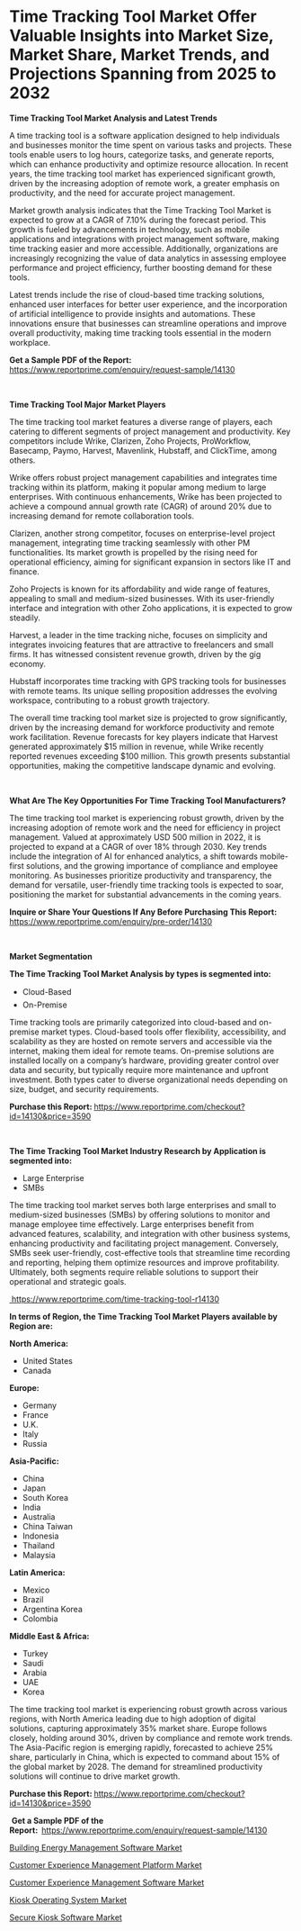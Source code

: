 <p><h1>Time Tracking Tool Market Offer Valuable Insights into Market Size, Market Share, Market Trends, and Projections Spanning from 2025 to 2032</h1></p><p><strong>Time Tracking Tool Market Analysis and Latest Trends</strong></p>
<p><p>A time tracking tool is a software application designed to help individuals and businesses monitor the time spent on various tasks and projects. These tools enable users to log hours, categorize tasks, and generate reports, which can enhance productivity and optimize resource allocation. In recent years, the time tracking tool market has experienced significant growth, driven by the increasing adoption of remote work, a greater emphasis on productivity, and the need for accurate project management.</p><p>Market growth analysis indicates that the Time Tracking Tool Market is expected to grow at a CAGR of 7.10% during the forecast period. This growth is fueled by advancements in technology, such as mobile applications and integrations with project management software, making time tracking easier and more accessible. Additionally, organizations are increasingly recognizing the value of data analytics in assessing employee performance and project efficiency, further boosting demand for these tools.</p><p>Latest trends include the rise of cloud-based time tracking solutions, enhanced user interfaces for better user experience, and the incorporation of artificial intelligence to provide insights and automations. These innovations ensure that businesses can streamline operations and improve overall productivity, making time tracking tools essential in the modern workplace.</p></p>
<p><strong>Get a Sample PDF of the Report:&nbsp;</strong> <a href="https://www.reportprime.com/enquiry/request-sample/14130?utm_campaign=13&utm_medium=2&utm_source=Github&utm_content=ia&utm_term=20032025&utm_id=time-tracking-tool">https://www.reportprime.com/enquiry/request-sample/14130</a></p>
<p>&nbsp;</p>
<p><strong>Time Tracking Tool Major Market Players</strong></p>
<p><p>The time tracking tool market features a diverse range of players, each catering to different segments of project management and productivity. Key competitors include Wrike, Clarizen, Zoho Projects, ProWorkflow, Basecamp, Paymo, Harvest, Mavenlink, Hubstaff, and ClickTime, among others. </p><p>Wrike offers robust project management capabilities and integrates time tracking within its platform, making it popular among medium to large enterprises. With continuous enhancements, Wrike has been projected to achieve a compound annual growth rate (CAGR) of around 20% due to increasing demand for remote collaboration tools. </p><p>Clarizen, another strong competitor, focuses on enterprise-level project management, integrating time tracking seamlessly with other PM functionalities. Its market growth is propelled by the rising need for operational efficiency, aiming for significant expansion in sectors like IT and finance.</p><p>Zoho Projects is known for its affordability and wide range of features, appealing to small and medium-sized businesses. With its user-friendly interface and integration with other Zoho applications, it is expected to grow steadily.</p><p>Harvest, a leader in the time tracking niche, focuses on simplicity and integrates invoicing features that are attractive to freelancers and small firms. It has witnessed consistent revenue growth, driven by the gig economy.</p><p>Hubstaff incorporates time tracking with GPS tracking tools for businesses with remote teams. Its unique selling proposition addresses the evolving workspace, contributing to a robust growth trajectory.</p><p>The overall time tracking tool market size is projected to grow significantly, driven by the increasing demand for workforce productivity and remote work facilitation. Revenue forecasts for key players indicate that Harvest generated approximately $15 million in revenue, while Wrike recently reported revenues exceeding $100 million. This growth presents substantial opportunities, making the competitive landscape dynamic and evolving.</p></p>
<p>&nbsp;</p>
<p><strong>What Are The Key Opportunities For Time Tracking Tool Manufacturers?</strong></p>
<p><p>The time tracking tool market is experiencing robust growth, driven by the increasing adoption of remote work and the need for efficiency in project management. Valued at approximately USD 500 million in 2022, it is projected to expand at a CAGR of over 18% through 2030. Key trends include the integration of AI for enhanced analytics, a shift towards mobile-first solutions, and the growing importance of compliance and employee monitoring. As businesses prioritize productivity and transparency, the demand for versatile, user-friendly time tracking tools is expected to soar, positioning the market for substantial advancements in the coming years.</p></p>
<p><strong>Inquire or Share Your Questions If Any Before Purchasing This Report:</strong> <a href="https://www.reportprime.com/enquiry/pre-order/14130?utm_campaign=13&utm_medium=2&utm_source=Github&utm_content=ia&utm_term=20032025&utm_id=time-tracking-tool">https://www.reportprime.com/enquiry/pre-order/14130</a></p>
<p>&nbsp;</p>
<p><strong>Market Segmentation</strong></p>
<p><strong>The Time Tracking Tool Market Analysis by types is segmented into:</strong></p>
<p><ul><li>Cloud-Based</li><li>On-Premise</li></ul></p>
<p><p>Time tracking tools are primarily categorized into cloud-based and on-premise market types. Cloud-based tools offer flexibility, accessibility, and scalability as they are hosted on remote servers and accessible via the internet, making them ideal for remote teams. On-premise solutions are installed locally on a company’s hardware, providing greater control over data and security, but typically require more maintenance and upfront investment. Both types cater to diverse organizational needs depending on size, budget, and security requirements.</p></p>
<p><strong>Purchase this Report:&nbsp;</strong><a href="https://www.reportprime.com/checkout?id=14130&price=3590&utm_campaign=13&utm_medium=2&utm_source=Github&utm_content=ia&utm_term=20032025&utm_id=time-tracking-tool">https://www.reportprime.com/checkout?id=14130&price=3590</a></p>
<p>&nbsp;</p>
<p><strong>The Time Tracking Tool Market Industry Research by Application is segmented into:</strong></p>
<p><ul><li>Large Enterprise</li><li>SMBs</li></ul></p>
<p><p>The time tracking tool market serves both large enterprises and small to medium-sized businesses (SMBs) by offering solutions to monitor and manage employee time effectively. Large enterprises benefit from advanced features, scalability, and integration with other business systems, enhancing productivity and facilitating project management. Conversely, SMBs seek user-friendly, cost-effective tools that streamline time recording and reporting, helping them optimize resources and improve profitability. Ultimately, both segments require reliable solutions to support their operational and strategic goals.</p></p>
<p><a href="https://www.reportprime.com/time-tracking-tool-r14130?utm_campaign=13&utm_medium=2&utm_source=Github&utm_content=ia&utm_term=20032025&utm_id=time-tracking-tool">&nbsp;https://www.reportprime.com/time-tracking-tool-r14130</a></p>
<p><strong>In terms of Region, the Time Tracking Tool Market Players available by Region are:</strong></p>
<p>
    <p> <strong> North America: </strong>
        <ul>
            <li>United States</li>
            <li>Canada</li>
        </ul>
        </p> 
    <p> <strong> Europe: </strong>
        <ul>
            <li>Germany</li>
            <li>France</li>
            <li>U.K.</li>
            <li>Italy</li>
            <li>Russia</li>
        </ul>
        </p> 
    <p> <strong> Asia-Pacific: </strong>
        <ul>
            <li>China</li>
            <li>Japan</li>
            <li>South Korea</li>
            <li>India</li>
            <li>Australia</li>
            <li>China Taiwan</li>
            <li>Indonesia</li>
            <li>Thailand</li>
            <li>Malaysia</li>
        </ul>
        </p> 
    <p> <strong> Latin America: </strong>
        <ul>
            <li>Mexico</li>
            <li>Brazil</li>
            <li>Argentina Korea</li>
            <li>Colombia</li>
        </ul>
        </p> 
    <p> <strong> Middle East & Africa: </strong>
        <ul>
            <li>Turkey</li>
            <li>Saudi</li>
            <li>Arabia</li>
            <li>UAE</li>
            <li>Korea</li>
        </ul>
    </p>
    </p>
<p><p>The time tracking tool market is experiencing robust growth across various regions, with North America leading due to high adoption of digital solutions, capturing approximately 35% market share. Europe follows closely, holding around 30%, driven by compliance and remote work trends. The Asia-Pacific region is emerging rapidly, forecasted to achieve 25% share, particularly in China, which is expected to command about 15% of the global market by 2028. The demand for streamlined productivity solutions will continue to drive market growth.</p></p>
<p><strong>Purchase this Report: </strong><a href="https://www.reportprime.com/checkout?id=14130&price=3590&utm_campaign=13&utm_medium=2&utm_source=Github&utm_content=ia&utm_term=20032025&utm_id=time-tracking-tool">https://www.reportprime.com/checkout?id=14130&price=3590</a></p>
<p>&nbsp;<strong>Get a Sample PDF of the Report:&nbsp;&nbsp;</strong><a href="https://www.reportprime.com/enquiry/request-sample/14130?utm_campaign=13&utm_medium=2&utm_source=Github&utm_content=ia&utm_term=20032025&utm_id=time-tracking-tool">https://www.reportprime.com/enquiry/request-sample/14130</a></p>
<p><strong></strong></p>
<p><p><a href="https://github.com/zhininzacher/Market-Research-Report-List-1/blob/main/building-energy-management-software-market.md?utm_campaign=13&utm_medium=2&utm_source=Github&utm_content=ia&utm_term=20032025&utm_id=time-tracking-tool">Building Energy Management Software Market</a></p><p><a href="https://github.com/donsonjupa/Market-Research-Report-List-1/blob/main/customer-experience-management-platform-market.md?utm_campaign=13&utm_medium=2&utm_source=Github&utm_content=ia&utm_term=20032025&utm_id=time-tracking-tool">Customer Experience Management Platform Market</a></p><p><a href="https://github.com/welidaeisya/Market-Research-Report-List-1/blob/main/customer-experience-management-software-market.md?utm_campaign=13&utm_medium=2&utm_source=Github&utm_content=ia&utm_term=20032025&utm_id=time-tracking-tool">Customer Experience Management Software Market</a></p><p><a href="https://github.com/roehrtizonov/Market-Research-Report-List-1/blob/main/kiosk-operating-system-market.md?utm_campaign=13&utm_medium=2&utm_source=Github&utm_content=ia&utm_term=20032025&utm_id=time-tracking-tool">Kiosk Operating System Market</a></p><p><a href="https://github.com/sgroitrieu7f/Market-Research-Report-List-1/blob/main/secure-kiosk-software-market.md?utm_campaign=13&utm_medium=2&utm_source=Github&utm_content=ia&utm_term=20032025&utm_id=time-tracking-tool">Secure Kiosk Software Market</a></p></p>